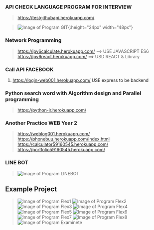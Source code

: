 ### API CHECK LANGUAGE PROGRAM FOR INTERVIEW 

> https://testgithubapi.herokuapp.com/

> ![Image of Program GIT](https://github.com/chainrocker55/LINK-PROJECT/blob/master/Interface%20Flex/GIT_API.png){:height="24px" width="48px"}

### Network Programming

> https://ipv6calculate.herokuapp.com/ ==> USE JAVASCRIPT ES6
> https://ipv6react.herokuapp.com/ ==> USD REACT & Library


### Call API FACEBOOK

1. https://login-web001.herokuapp.com/ USE express to be backend


### Python search word with Algorithm design and Parallel programming 

> https://python-ir.herokuapp.com/


### Another Practice WEB Year 2

> https://weblog001.herokuapp.com/
> https://phonebuu.herokuapp.com/index.html
> https://calculator59160545.herokuapp.com/
> https://portfolio59160545.herokuapp.com/

### LINE BOT

> ![Image of Program LINEBOT](https://github.com/chainrocker55/LINK-PROJECT/blob/master/Interface%20Flex/LINEBOT.jpg)

## Example Project 

> ![Image of Program Flex1](https://github.com/chainrocker55/LINK-PROJECT/blob/master/Interface%20Flex/Checklist%20By%20Line.PNG)
> ![Image of Program Flex2](https://github.com/chainrocker55/LINK-PROJECT/blob/master/Interface%20Flex/Checklist%20Import_winform.PNG)
> ![Image of Program Flex3](https://github.com/chainrocker55/LINK-PROJECT/blob/master/Interface%20Flex/Checlist%20Item_Win.PNG)
> ![Image of Program Flex4](https://github.com/chainrocker55/LINK-PROJECT/blob/master/Interface%20Flex/OnAddChecklist.PNG)
> ![Image of Program Flex5](https://github.com/chainrocker55/LINK-PROJECT/blob/master/Interface%20Flex/OnDoubleClickRow.PNG)
> ![Image of Program Flex6](https://github.com/chainrocker55/LINK-PROJECT/blob/master/Interface%20Flex/OnSearch.PNG)
> ![Image of Program Flex7](https://github.com/chainrocker55/LINK-PROJECT/blob/master/Interface%20Flex/OnSelectChecklist.PNG)
> ![Image of Program Flex8](https://github.com/chainrocker55/LINK-PROJECT/blob/master/Interface%20Flex/SearchCriteria.PNG)
> ![Image of Program Examinete](https://github.com/chainrocker55/LINK-PROJECT/blob/master/Interface%20Flex/bLPilVWH._kw.png)
